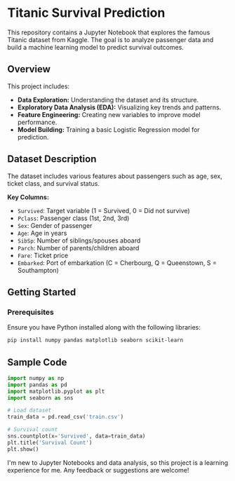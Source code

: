 # Titanic Survival Prediction

This repository contains a Jupyter Notebook that explores the famous Titanic dataset from Kaggle. The goal is to analyze passenger data and build a machine learning model to predict survival outcomes.

## Overview
This project includes:
- **Data Exploration:** Understanding the dataset and its structure.
- **Exploratory Data Analysis (EDA):** Visualizing key trends and patterns.
- **Feature Engineering:** Creating new variables to improve model performance.
- **Model Building:** Training a basic Logistic Regression model for prediction.

## Dataset Description
The dataset includes various features about passengers such as age, sex, ticket class, and survival status.

**Key Columns:**
- `Survived`: Target variable (1 = Survived, 0 = Did not survive)
- `Pclass`: Passenger class (1st, 2nd, 3rd)
- `Sex`: Gender of passenger
- `Age`: Age in years
- `SibSp`: Number of siblings/spouses aboard
- `Parch`: Number of parents/children aboard
- `Fare`: Ticket price
- `Embarked`: Port of embarkation (C = Cherbourg, Q = Queenstown, S = Southampton)

## Getting Started
### Prerequisites
Ensure you have Python installed along with the following libraries:
```bash
pip install numpy pandas matplotlib seaborn scikit-learn
```
## Sample Code
```python
import numpy as np
import pandas as pd
import matplotlib.pyplot as plt
import seaborn as sns

# Load dataset
train_data = pd.read_csv('train.csv')

# Survival count
sns.countplot(x='Survived', data=train_data)
plt.title('Survival Count')
plt.show()
```
I'm new to Jupyter Notebooks and data analysis, so this project is a learning experience for me. Any feedback or suggestions are welcome!

